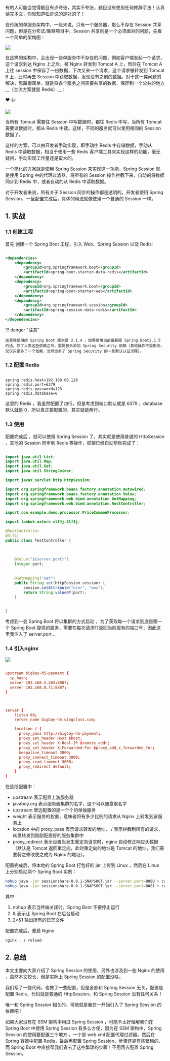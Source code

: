 有的人可能会觉得题目有点夸张，其实不夸张，题目没有使用任何修辞手法！认真读完本文，你就知道松哥说的是对的了！

在传统的单服务架构中，一般来说，只有一个服务器，那么不存在 Session 共享问题，但是在分布式/集群项目中，Session 共享则是一个必须面对的问题，先看一个简单的架构图：

![](images/1.png)

在这样的架构中，会出现一些单服务中不存在的问题，例如客户端发起一个请求，这个请求到达 Nginx 上之后，被 Nginx 转发到 Tomcat A 上，然后在 Tomcat A 上往 session 中保存了一份数据，下次又来一个请求，这个请求被转发到 Tomcat B 上，此时再去 Session 中获取数据，发现没有之前的数据。对于这一类问题的解决，思路很简单，就是将各个服务之间需要共享的数据，保存到一个公共的地方__（主流方案就是 Redis）__：

:heart: :thumbsup:

![](images/2.png)

当所有 Tomcat 需要往 Session 中写数据时，都往 Redis 中写，当所有 Tomcat 需要读数据时，都从 Redis 中读。这样，不同的服务就可以使用相同的 Session 数据了。

这样的方案，可以由开发者手动实现，即手动往 Redis 中存储数据，手动从 Redis 中读取数据，相当于使用一些 Redis 客户端工具来实现这样的功能，毫无疑问，手动实现工作量还是蛮大的。

一个简化的方案就是使用 Spring Session 来实现这一功能，Spring Session 就是使用 Spring 中的代理过滤器，将所有的 Session 操作拦截下来，自动的将数据 同步到 Redis 中，或者自动的从 Redis 中读取数据。

对于开发者来说，所有关于 Session 同步的操作都是透明的，开发者使用 Spring Session，一旦配置完成后，具体的用法就像使用一个普通的 Session 一样。


## 1. 实战

### 1.1 创建工程

首先 创建一个 Spring Boot 工程，引入 Web、Spring Session 以及 Redis:

```xml tab="pom.xml"

<dependencies>
    <dependency>
        <groupId>org.springframework.boot</groupId>
        <artifactId>spring-boot-starter-data-redis</artifactId>
    </dependency>
    <dependency>
        <groupId>org.springframework.boot</groupId>
        <artifactId>spring-boot-starter-web</artifactId>
    </dependency>
    <dependency>
        <groupId>org.springframework.session</groupId>
        <artifactId>spring-session-data-redis</artifactId>
    </dependency>
</dependencies>


```

!!! danger "注意"

    这里我使用的 Spring Boot 版本是 2.1.4 ，如果使用当前最新版 Spring Boot2.1.5 的话，除了上面这些依赖之外，需要额外添加 Spring Security 依赖（其他操作不受影响，仅仅只是多了一个依赖，当然也多了 Spring Security 的一些默认认证流程）。

### 1.2 配置 Redis

```properties tab="application.properties"

spring.redis.host=192.168.66.128 
spring.redis.port=6379
spring.redis.password=123
spring.redis.database=0
```

这里的 Redis ，我虽然配置了四行，但是考虑到端口默认就是 6379 ，database 默认就是 0，所以真正要配置的，其实就是两行。



### 1.3 使用

配置完成后 ，就可以使用 Spring Session 了，其实就是使用普通的 HttpSession ，其他的 Session 同步到 Redis 等操作，框架已经自动帮你完成了：

```java

import java.util.List;
import java.util.Map;
import java.util.Set;
import java.util.StringJoiner;

import javax.servlet.http.HttpSession;

import org.springframework.beans.factory.annotation.Autowired;
import org.springframework.beans.factory.annotation.Value;
import org.springframework.web.bind.annotation.GetMapping;
import org.springframework.web.bind.annotation.RestController;

import com.example.demo.processor.PriceCommonProcessor;

import lombok.extern.slf4j.Slf4j;

@RestController
@Slf4j
public class TestController {
	
	
	
	@Value("${server.port}")
	Integer port;
	
	
	@GetMapping("set")
	public String set(HttpSession session) {
		session.setAttribute("user", "wms");
		return String.valueOf(port);
	}
	

}


```

考虑到一会 Spring Boot 将以集群的方式启动 ，为了获取每一个请求到底是哪一个 Spring Boot 提供的服务，需要在每次请求时返回当前服务的端口号，因此这里我注入了 server.port 。

### 1.4 引入nginx

![](images/3.png)

```conf

upstream bigbay-h5-payment {
  ip_hash;
  server 192.168.5.203:8887;
  server 192.168.0.71:8887;
}



server {
    listen 80;
    server_name bigbay-h5.qingclass.com;

    location / {
      proxy_pass http://bigbay-h5-payment;
      proxy_set_header Host $host;
      proxy_set_header X-Real-IP $remote_addr;
      proxy_set_header X-Forwarded-For $proxy_add_x_forwarded_for;
      keepalive_timeout 3000;
      proxy_connect_timeout 3000;
      proxy_read_timeout 3000;
      proxy_redirect default;
    }
}

```



在这段配置中：

- upstream 表示配置上游服务器
- javaboy.org 表示服务器集群的名字，这个可以随意取名字
- upstream 里边配置的是一个个的单独服务
- weight 表示服务的权重，意味者将有多少比例的请求从 Nginx 上转发到该服务上
- location 中的 proxy_pass 表示请求转发的地址， / 表示拦截到所有的请求，转发转发到刚刚配置好的服务集群中
- proxy_redirect 表示设置当发生重定向请求时，nginx 自动修正响应头数据（默认是 Tomcat 返回重定向，此时重定向的地址是 Tomcat 的地址，我们需要将之修改使之成为 Nginx 的地址）。





配置完成后，将本地的 Spring Boot 打包好的 jar 上传到 Linux ，然后在 Linux 上分别启动两个 Spring Boot 实例：

```bash
nohup java -jar sessionshare-0.0.1-SNAPSHOT.jar --server.port=8080 > catalina.out  2>&1 &
nohup java -jar sessionshare-0.0.1-SNAPSHOT.jar --server.port=8081 > catalina.out  2>&1 &
```

其中

1. nohup 表示当终端关闭时，Spring Boot 不要停止运行
2. & 表示让 Spring Boot 在后台启动
3. 2>&1 输出所有的日志文件

配置完成后，重启 Nginx

```bash
nginx - s reload
```

## 2. 总结

本文主要向大家介绍了 Spring Session 的使用，另外也涉及到一些 Nginx 的使用 ，虽然本文较长，但是实际上 Spring Session 的配置没啥。

我们写了一些代码，也做了一些配置，但是全都和 Spring Session 无关，配置是配置 Redis，代码就是普通的 HttpSession，和 Spring Session 没有任何关系！

唯一和 Spring Session 相关的，可能就是我在一开始引入了 Spring Session 的依赖吧！

如果大家没有在 SSM 架构中用过 Spring Session ，可能不太好理解我们在 Spring Boot 中使用 Spring Session 有多么方便，因为在 SSM 架构中，Spring Session 的使用要配置三个地方 ，一个是 web.xml 配置代理过滤器，然后在 Spring 容器中配置 Redis，最后再配置 Spring Session，步骤还是有些繁琐的，而 Spring Boot 中直接帮我们省去了这些繁琐的步骤！不用再去配置 Spring Session。

























